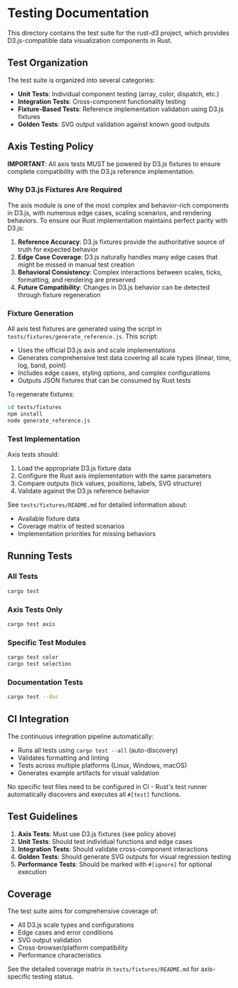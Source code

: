 # Testing Documentation

This directory contains the test suite for the rust-d3 project, which provides D3.js-compatible data visualization components in Rust.

## Test Organization

The test suite is organized into several categories:

- **Unit Tests**: Individual component testing (array, color, dispatch, etc.)
- **Integration Tests**: Cross-component functionality testing 
- **Fixture-Based Tests**: Reference implementation validation using D3.js fixtures
- **Golden Tests**: SVG output validation against known good outputs

## Axis Testing Policy

**IMPORTANT**: All axis tests MUST be powered by D3.js fixtures to ensure complete compatibility with the D3.js reference implementation.

### Why D3.js Fixtures Are Required

The axis module is one of the most complex and behavior-rich components in D3.js, with numerous edge cases, scaling scenarios, and rendering behaviors. To ensure our Rust implementation maintains perfect parity with D3.js:

1. **Reference Accuracy**: D3.js fixtures provide the authoritative source of truth for expected behavior
2. **Edge Case Coverage**: D3.js naturally handles many edge cases that might be missed in manual test creation
3. **Behavioral Consistency**: Complex interactions between scales, ticks, formatting, and rendering are preserved
4. **Future Compatibility**: Changes in D3.js behavior can be detected through fixture regeneration

### Fixture Generation

All axis test fixtures are generated using the script in `tests/fixtures/generate_reference.js`. This script:

- Uses the official D3.js axis and scale implementations
- Generates comprehensive test data covering all scale types (linear, time, log, band, point)
- Includes edge cases, styling options, and complex configurations
- Outputs JSON fixtures that can be consumed by Rust tests

To regenerate fixtures:

```bash
cd tests/fixtures
npm install
node generate_reference.js
```

### Test Implementation

Axis tests should:

1. Load the appropriate D3.js fixture data
2. Configure the Rust axis implementation with the same parameters
3. Compare outputs (tick values, positions, labels, SVG structure)
4. Validate against the D3.js reference behavior

See `tests/fixtures/README.md` for detailed information about:
- Available fixture data
- Coverage matrix of tested scenarios
- Implementation priorities for missing behaviors

## Running Tests

### All Tests
```bash
cargo test
```

### Axis Tests Only
```bash
cargo test axis
```

### Specific Test Modules
```bash
cargo test color
cargo test selection
```

### Documentation Tests
```bash
cargo test --doc
```

## CI Integration

The continuous integration pipeline automatically:
- Runs all tests using `cargo test --all` (auto-discovery)
- Validates formatting and linting
- Tests across multiple platforms (Linux, Windows, macOS)
- Generates example artifacts for visual validation

No specific test files need to be configured in CI - Rust's test runner automatically discovers and executes all `#[test]` functions.

## Test Guidelines

1. **Axis Tests**: Must use D3.js fixtures (see policy above)
2. **Unit Tests**: Should test individual functions and edge cases
3. **Integration Tests**: Should validate cross-component interactions
4. **Golden Tests**: Should generate SVG outputs for visual regression testing
5. **Performance Tests**: Should be marked with `#[ignore]` for optional execution

## Coverage

The test suite aims for comprehensive coverage of:
- All D3.js scale types and configurations
- Edge cases and error conditions
- SVG output validation
- Cross-browser/platform compatibility
- Performance characteristics

See the detailed coverage matrix in `tests/fixtures/README.md` for axis-specific testing status.
